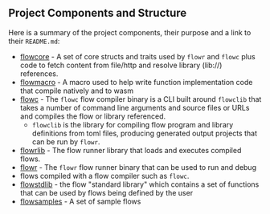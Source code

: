 ## Project Components and Structure

Here is a summary of the project components, their purpose and a link to their `README.md`:

* [flowcore](../developing/flowcore.md) - A set of core structs and traits used by `flowr` and `flowc` plus code 
  to fetch content from file/http and resolve library (lib://) references.
* [flowmacro](../developing/flowmacro.md) - A macro used to help write function implementation code that compile natively
  and to wasm
* [flowc](../../flowc/README.md) - The `flowc` flow compiler binary is a CLI built around `flowclib` that 
  takes a number of command line arguments and source files or URLs and compiles the flow or library referenced.
    * `flowclib` is the library for compiling flow program and library definitions from toml 
      files, producing generated output projects that can be run by `flowr`.
* [flowrlib](../developing/flowrlib.md) - The flow runner library that loads and executes compiled flows.
* [flowr](../../flowr/README.md) - The `flowr` flow runner binary that can be used to run and debug 
* flows compiled with a flow compiler such as `flowc`.
* [flowstdlib](../../flowstdlib/src/flowstdlib.md) - the flow "standard library" which contains a set of functions that 
  can be 
  used by flows being defined by the user
* [flowsamples](../developing/flowsamples.md) - A set of sample flows